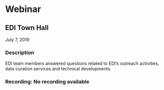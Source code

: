 # Webinar

## EDI Town Hall

July 7, 2019

### Description

EDI team members answered questions related to EDI’s outreach activities, data curation services and technical developments.

### Recording: No recording available
<!-- Webinars -->
